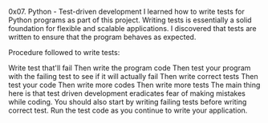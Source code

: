 0x07. Python - Test-driven development I learned how to write tests for Python programs as part of this project. Writing tests is essentially a solid foundation for flexible and scalable applications. I discovered that tests are written to ensure that the program behaves as expected.

Procedure followed to write tests:

Write test that'll fail Then write the program code Then test your program with the failing test to see if it will actually fail Then write correct tests Then test your code Then write more codes Then write more tests The main thing here is that test driven development eradicates fear of making mistakes while coding. You should also start by writing failing tests before writing correct test. Run the test code as you continue to write your application.
